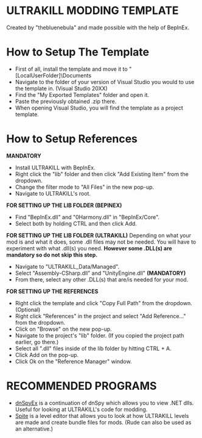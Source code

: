 # ULTRAKILL MODDING TEMPLATE
Created by "thebluenebula" and made possible with the help of BepInEx.
# How to Setup The Template
- First of all, install the template and move it to "[LocalUserFolder]\Documents
- Navigate to the folder of your version of Visual Studio you would to use the template in. (Visual Studio 20XX)
- Find the "My Exported Templates" folder and open it.
- Paste the previously obtained .zip there.
- When opening Visual Studio, you will find the template as a project template.

# How to Setup References
**MANDATORY**
- Install ULTRAKILL with BepInEx.
- Right click the "lib" folder and then click "Add Existing Item" from the dropdown.
- Change the filter mode to "All Files" in the new pop-up.
- Navigate to ULTRAKILL's root.

**FOR SETTING UP THE LIB FOLDER (BEPINEX)**
- Find "BepInEx.dll" and "0Harmony.dll" in "BepInEx/Core".
- Select both by holding CTRL and then click Add.

**FOR SETTING UP THE LIB FOLDER (ULTRAKILL)**
Depending on what your mod is and what it does, some .dll files may not be needed. You will have to experiment with what .dll(s) you need. **However some .DLL(s) are mandatory so do not skip this step.**
- Navigate to "ULTRAKILL_Data/Managed".
- Select "Assembly-CSharp.dll" and "UnityEngine.dll" **(MANDATORY)**
- From there, select any other .DLL(s) that are/is needed for your mod.

**FOR SETTING UP THE REFERENCES**
- Right click the template and click "Copy Full Path" from the dropdown. (Optional)
- Right click "References" in the project and select "Add Reference..." from the dropdown.
- Click on "Browse" on the new pop-up.
- Navigate to the project's "lib" folder. (If you copied the project path earlier, go there.)
- Select all ".dll" files inside of the lib folder by hitting CTRL + A.
- Click Add on the pop-up.
- Click Ok on the "Reference Manager" window.

# RECOMMENDED PROGRAMS
- [dnSpyEx](https://github.com/dnSpyEx) is a continuation of dnSpy which allows you to view .NET dlls. Useful for looking at ULTRAKILL's code for modding.
- [Spite](https://discord.com/invite/envy-spite-1227272001719111750) is a level editor that allows you to look at how ULTRAKILL levels are made and create bundle files for mods. (Rude can also be used as an alternative.)

